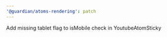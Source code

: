 ```yaml
---
'@guardian/atoms-rendering': patch
---
```


Add missing tablet flag to isMobile check in YoutubeAtomSticky
